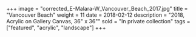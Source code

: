 +++
image = "corrected_E-Malara-W_Vancouver_Beach_2017.jpg"
title = "Vancouver Beach"
weight = 11
date = 2018-02-12
description = "2018, Acrylic on Gallery Canvas, 36\" x 36\""
sold = "In private collection"
tags = ["featured", "acrylic", "landscape"]
+++
